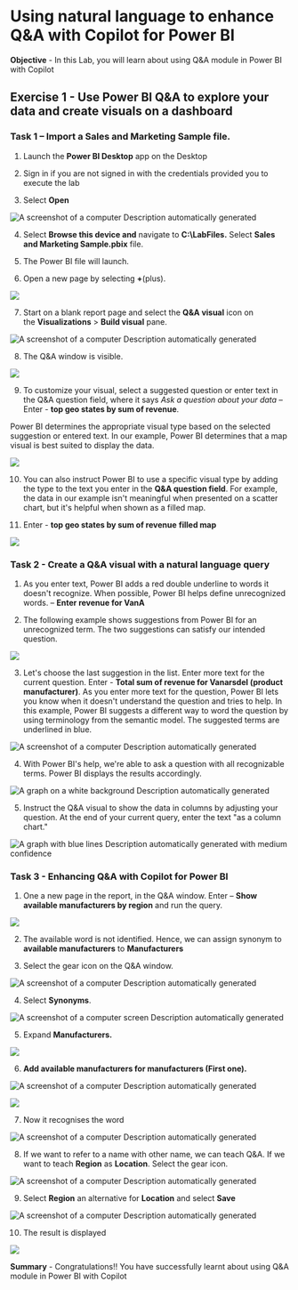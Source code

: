 # Using natural language to enhance Q&A with Copilot for Power BI

**Objective** - In this Lab, you will learn about using Q&A module in Power BI with Copilot

## Exercise 1 - Use Power BI Q&A to explore your data and create visuals on a dashboard

### Task 1 – Import a Sales and Marketing Sample file.

1.  Launch the **Power BI Desktop** app on the Desktop

2.  Sign in if you are not signed in with the credentials provided you
    to execute the lab

3.  Select **Open**

![A screenshot of a computer Description automatically
generated](./media/media10/image1.png)

4.  Select **Browse this device and** navigate to **C:\LabFiles.**
    Select **Sales and Marketing Sample.pbix** file.

5.  The Power BI file will launch.

6.  Open a new page by selecting **+**(plus).

![](./media/media10/image2.png)

7.  Start on a blank report page and select the **Q&A visual** icon on
    the **Visualizations** \> **Build visual** pane.

![A screenshot of a computer Description automatically
generated](./media/media10/image3.png)

8.  The Q&A window is visible.

![](./media/media10/image4.png)

9.  To customize your visual, select a suggested question or enter text
    in the Q&A question field, where it says *Ask a question about your
    data –* Enter - **top geo states by sum of revenue**.

Power BI determines the appropriate visual type based on the selected
suggestion or entered text. In our example, Power BI determines that a
map visual is best suited to display the data.

![](./media/media10/image5.png)

10. You can also instruct Power BI to use a specific visual type by
    adding the type to the text you enter in the **Q&A question field**.
    For example, the data in our example isn't meaningful when presented
    on a scatter chart, but it's helpful when shown as a filled map.

11. Enter - **top geo states by sum of revenue** **filled map**

![](./media/media10/image6.png)

### Task 2 - Create a Q&A visual with a natural language query

1.  As you enter text, Power BI adds a red double underline to words it
    doesn't recognize. When possible, Power BI helps define unrecognized
    words. – **Enter revenue for VanA**

2.  The following example shows suggestions from Power BI for an
    unrecognized term. The two suggestions can satisfy our intended
    question.

![](./media/media10/image7.png)

3.  Let's choose the last suggestion in the list. Enter more text for
    the current question. Enter - **Total sum of revenue for Vanarsdel
    (product manufacturer)**. As you enter more text for the question,
    Power BI lets you know when it doesn't understand the question and
    tries to help. In this example, Power BI suggests a different way to
    word the question by using terminology from the semantic model. The
    suggested terms are underlined in blue.

![A screenshot of a computer Description automatically
generated](./media/media10/image8.png)

4.  With Power BI's help, we're able to ask a question with all
    recognizable terms. Power BI displays the results accordingly.

![A graph on a white background Description automatically
generated](./media/media10/image9.png)

5.  Instruct the Q&A visual to show the data in columns by adjusting
    your question. At the end of your current query, enter the text "as
    a column chart."

![A graph with blue lines Description automatically generated with
medium confidence](./media/media10/image10.png)

### Task 3 - Enhancing Q&A with Copilot for Power BI

1.  One a new page in the report, in the Q&A window. Enter – **Show
    available manufacturers by region** and run the query.

![](./media/media10/image11.png)

2.  The available word is not identified. Hence, we can assign synonym
    to **available manufacturers** to **Manufacturers**

3.  Select the gear icon on the Q&A window.

![A screenshot of a computer Description automatically
generated](./media/media10/image12.png)

4.  Select **Synonyms**.

![A screenshot of a computer screen Description automatically
generated](./media/media10/image13.png)

5.  Expand **Manufacturers.**

![](./media/media10/image14.png)

6.  **Add available manufacturers for manufacturers (First one).**

![A screenshot of a computer Description automatically
generated](./media/media10/image15.png)

![](./media/media10/image16.png)

7.  Now it recognises the word

![A screenshot of a computer Description automatically
generated](./media/media10/image17.png)

8.  If we want to refer to a name with other name, we can teach Q&A. If
    we want to teach **Region** as **Location**. Select the gear icon.

![A screenshot of a computer Description automatically
generated](./media/media10/image18.png)

9.  Select **Region** an alternative for **Location** and select
    **Save**

![A screenshot of a computer Description automatically
generated](./media/media10/image19.png)

10. The result is displayed

![](./media/media10/image20.png)


**Summary** - Congratulations!! You have successfully learnt about using Q&A module in Power BI with Copilot